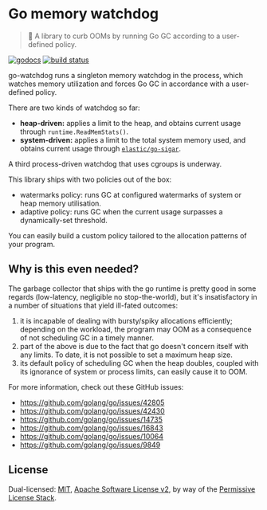 # Go memory watchdog

> 🐺 A library to curb OOMs by running Go GC according to a user-defined policy.

[![godocs](https://img.shields.io/badge/godoc-reference-5272B4.svg?style=flat-square)](https://godoc.org/github.com/raulk/go-watchdog)
[![build status](https://circleci.com/gh/raulk/go-watchdog.svg?style=svg)](<LINK>)

go-watchdog runs a singleton memory watchdog in the process, which watches
memory utilization and forces Go GC in accordance with a user-defined policy.

There are two kinds of watchdog so far:

* **heap-driven:** applies a limit to the heap, and obtains current usage through
  `runtime.ReadMemStats()`.
* **system-driven:** applies a limit to the total system memory used, and obtains
  current usage through [`elastic/go-sigar`](https://github.com/elastic/gosigar).

A third process-driven watchdog that uses cgroups is underway.

This library ships with two policies out of the box:

* watermarks policy: runs GC at configured watermarks of system or heap memory
  utilisation.
* adaptive policy: runs GC when the current usage surpasses a dynamically-set
  threshold.
  
You can easily build a custom policy tailored to the allocation patterns of your
program.

## Why is this even needed?

The garbage collector that ships with the go runtime is pretty good in some
regards (low-latency, negligible no stop-the-world), but it's insatisfactory in
a number of situations that yield ill-fated outcomes:

1. it is incapable of dealing with bursty/spiky allocations efficiently;
   depending on the workload, the program may OOM as a consequence of not
   scheduling GC in a timely manner.
2. part of the above is due to the fact that go doesn't concern itself with any
   limits. To date, it is not possible to set a maximum heap size. 
2. its default policy of scheduling GC when the heap doubles, coupled with its
   ignorance of system or process limits, can easily cause it to OOM.

For more information, check out these GitHub issues:

* https://github.com/golang/go/issues/42805
* https://github.com/golang/go/issues/42430
* https://github.com/golang/go/issues/14735
* https://github.com/golang/go/issues/16843
* https://github.com/golang/go/issues/10064
* https://github.com/golang/go/issues/9849

## License

Dual-licensed: [MIT](./LICENSE-MIT), [Apache Software License v2](./LICENSE-APACHE), by way of the
[Permissive License Stack](https://protocol.ai/blog/announcing-the-permissive-license-stack/).
